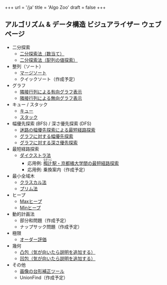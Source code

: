 +++
url = '/ja'
title = 'Algo Zoo'
draft = false
+++

## アルゴリズム & データ構造 ビジュアライザー ウェブページ

* 二分探索
    * [二分探索法（数当て）](number-guess)
    * [二分探索法（配列の値探索）](binary-search)
* 整列（ソート）
    * [マージソート](merge-sort)
    * クイックソート（作成予定）
* グラフ
    * [隣接行列による有向グラフ表示](directed-graph)
    * [隣接行列による無向グラフ表示](undirected-graph)
* キュー / スタック
    * [キュー](queue)
    * [スタック](stack)
* 幅優先探索 (BFS) / 深さ優先探索 (DFS)
    * [迷路の幅優先探索による最短経路探索](maze)
    * [グラフに対する幅優先探索](bfs)
    * [グラフに対する深さ優先探索](dfs)
* 最短経路探索
    * [ダイクストラ法](dijkstra)
        * 応用例: <a href="nagitsuji"><ruby>椥辻<rt>なぎつじ</rt></ruby>駅・京都橘大学間の最短経路探索</a>
        * 応用例: 乗換案内（作成予定）
    <!-- * ベルマン・フォード法（気が向いたら作成） -->
    <!-- * ワーシャル・フロイド法（気が向いたら作成） -->
* 最小全域木
    * [クラスカル法](kruskal)
    * [プリム法](prim)
* ヒープ
    * [Maxヒープ](max-heap)
    * [Minヒープ](min-heap)
* 動的計画法
    * 部分和問題（作成予定）
    * ナップサック問題（作成予定）
* 極限
    * [オーダー評価](order)
* 幾何
    * [凸包（気が向いたら説明を追加する）](convex-hull-vis)
    * [凹包（気が向いたら説明を追加する）](concave-hull-vis)
    <!-- * ボロノイ図（気が向いたら作成） -->
    <!-- * 射影変換・透視投影（気が向いたら作成） -->
* その他
    * [画像の台形補正ツール](tidy)
    * UnionFind（作成予定）
<!--
* （ アプリ開発用 ）
    * [group vis](group-vis)
-->
